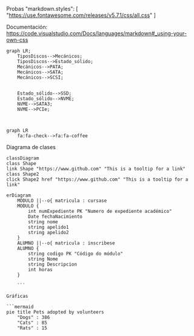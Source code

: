 Probas
"markdown.styles": [
    "https://use.fontawesome.com/releases/v5.7.1/css/all.css"
]

Documentación: https://code.visualstudio.com/Docs/languages/markdown#_using-your-own-css 


```mermaid
graph LR;
    TiposDiscos-->Mecánicos;
    TiposDiscos-->Estado_sólido;
    Mecánicos-->PATA;
    Mecánicos-->SATA;
    Mecánicos-->SCSI;

    
    Estado_sólido-->SSD;
    Estado_sólido-->NVME;
    NVME-->SATA3;
    NVME-->PCIe;
 
 
```

```mermaid
graph LR
    fa:fa-check-->fa:fa-coffee
```

Diagrama de clases

```mermaid
classDiagram
class Shape
link Shape "https://www.github.com" "This is a tooltip for a link"
class Shape2
click Shape2 href "https://www.github.com" "This is a tooltip for a link"
```

```mermaid
erDiagram
    MODULO ||--o{ matricula : cursase
    MODULO {
        int numExpediente PK "Numero de expediente académico"
        Date fechaNacimiento
        string nome
        string apelido1
        string apelido2
    }
    ALUMNO ||--o{ matricula : inscribese
    ALUMNO {
        string codigo PK "Código do módulo"
        string Nome
        string Descripcion
        int horas
    }

    ```

Gráficas

```mermaid
pie title Pets adopted by volunteers
    "Dogs" : 386
    "Cats" : 85
    "Rats" : 15
```